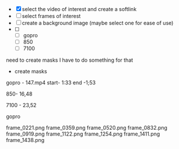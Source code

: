 - [x] select the video of interest and create a softlink
- [ ] select frames of interest
- [ ] create a background image (maybe select one for ease of use)
- [ ] 
	- [ ] gopro
	- [ ] 850
	- [ ] 7100

need to create masks
I have to do something for that 
- create masks

gopro - 147.mp4
start- 1:33
end -1;53

850- 16,48

7100 - 23,52


gopro 

frame_0221.png
frame_0359.png
frame_0520.png
frame_0832.png
frame_0919.png
frame_1122.png
frame_1254.png
frame_1411.png
frame_1438.png



